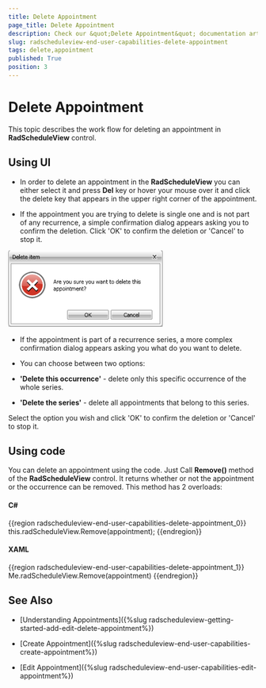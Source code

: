 ```yaml
---
title: Delete Appointment
page_title: Delete Appointment
description: Check our &quot;Delete Appointment&quot; documentation article for the RadScheduleView {{ site.framework_name }} control.
slug: radscheduleview-end-user-capabilities-delete-appointment
tags: delete,appointment
published: True
position: 3
---
```


# Delete Appointment

This topic describes the work flow for deleting an appointment in __RadScheduleView__ control.

## Using UI

* In order to delete an appointment in the __RadScheduleView__ you can either select it and press __Del__ key or hover your mouse over it and click the delete key that appears in the upper right corner of the appointment.

* If the appointment you are trying to delete is single one and is not part of any recurrence, a simple confirmation dialog appears asking you to confirm the deletion. Click 'OK' to confirm the deletion or 'Cancel' to stop it.

![RadScheduleView Delete Appointment](images/radscheduleview_end_user_capabilities_delete_appointment_01.png)

* If the appointment is part of a recurrence series, a more complex confirmation dialog appears asking you what do you want to delete.

* You can choose between two options:

* __'Delete this occurrence'__ - delete only this specific occurrence of the whole series.

* __'Delete the series'__ - delete all appointments that belong to this series.

Select the option you wish and click 'OK' to confirm the deletion or 'Cancel' to stop it.

## Using code

You can delete an appointment using the code. Just Call __Remove()__ method of the __RadScheduleView__ control. It returns whether or not  the appointment or the occurrence can be removed. This method has 2 overloads:

#### __C#__

{{region radscheduleview-end-user-capabilities-delete-appointment_0}}
	this.radScheduleView.Remove(appointment);
{{endregion}}

#### __XAML__

{{region radscheduleview-end-user-capabilities-delete-appointment_1}}
	Me.radScheduleView.Remove(appointment)
{{endregion}}

## See Also

 * [Understanding Appointments]({%slug radscheduleview-getting-started-add-edit-delete-appointment%})

 * [Create Appointment]({%slug radscheduleview-end-user-capabilities-create-appointment%})

 * [Edit Appointment]({%slug radscheduleview-end-user-capabilities-edit-appointment%})
